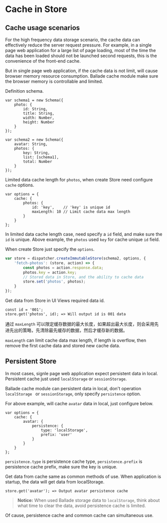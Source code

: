 # Cache in Store

## Cache usage scenarios

For the high frequency data storage scenario, the cache data can effectively reduce the server request pressure. For example, in a single page web application for a large list of page loading, most of the time the data has been loaded should not be launched second requests, this is the convenience of the front-end cache.

But in single page web application, if the cache data is not limit, will cause browser memory resource consumption. Ballade cache module make sure the browser memory is controllable and limited.

Definition schema.

```
var schema1 = new Schema({
    photo: {
    	id: String,
    	title: String,
    	width: Number,
    	height: Number
    }
});

var schema2 = new Schema({
    avatar: String,
    photos: {
        key: String,
        list: [schema1],
        total: Number
    }
});
```

Limited data cache length for `photos`, when create Store need configure `cache`  options.

```
var options = {
    cache: {
        photos: {
            id: 'key',    // 'key' is unique id
            maxLength: 10 // Limit cache data max length
        }
    }
};
```

In limited data cache length case, need specify a `id` field, and make sure the `id` is unique. Above example, the `photos` used `key` for cache unique `id` field.

When create Store just specify the `options`.

```js
var store = dispatcher.createImmutableStore(schema2, options, {
    'fetch-photos': (store, action) => {
        const photos = action.response.data;
        photos.key = action.key;
        // Stored data in Store, and the ability to cache data
        store.set('photos', photos);
    }
});
```

Get data from Store in UI Views required data id.

```
const id = '001';
store.get('photos', id); => Will output id is 001 data
```

通过 `maxLength` 可以限定缓存数据的最大长度，如果超出最大长度，则会采用先进先出的策略，先清除最先缓存的数据，然后才缓存新的数据。

`maxLength` can limit cache data max length, if length is overflow, then remove the first cache data and stored new cache data.

## Persistent Store

In most cases, signle page web application expect persistent data in local. Persistent cache just used `localStorage` or `sessionStorage`.

Ballade cache module can persistent data in local, don't operation `localStorage ` or `sessionStorage`, only specify `persistence` option.

For above example, will cache `avatar` data in local, just configure below.

```
var options = {
    cache: {
        avatar: {
            persistence: {
                type: 'localStorage',
                prefix: 'user'
            }
        }
    }
};
```

`persistence.type` is persistence cache type, `persistence.prefix` is persistence cache prefix, make sure the key is unique.

Get data from cache same as common methods of use. When application is startup, the data will get data from localStorage.

```
store.get('avatar'); => Output avatar persistence cache
```

> **Notice:** When used Ballade storage data to `localStorage`, think about what time to clear the data, avoid persistence cache is limited.

Of cause, persistence cache and common cache can simultaneous use.
